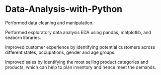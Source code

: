 # Data-Analysis-with-Python

Performed data cleaning and manipulation.

Performed exploratory data analysis EDA using pandas, matplotlib, and seaborn libraries.

Improved customer experience by identifying potential customers across different states, occupations, gender and age groups.

Improved sales by identifying the most selling product categories and products, which can help to plan inventory and hence meet the demands.
